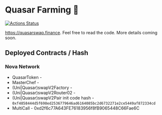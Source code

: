 # Quasar Farming 🌌

[![Actions Status](https://github.com/quasarswap/farms/workflows/CI/badge.svg)](https://github.com/quasarswap/farms/actions)

https://quasarswap.finance. Feel free to read the code. More details coming soon.

## Deployed Contracts / Hash

### Nova Network

- QuasarToken - 
- MasterChef - 
- (Uni|Quasar)swapV2Factory - 
- (Uni|Quasar)swapV2Router02 - 
- (Uni|Quasar)swapV2Pair init code hash - `0xf4858444d5f698ed2536779646ad6164085bc2d6732271e2ce5449af872334cd`
- MultiCall - 0xd2f6c77A643FE76183956f8fB9065448C66Fae6C
